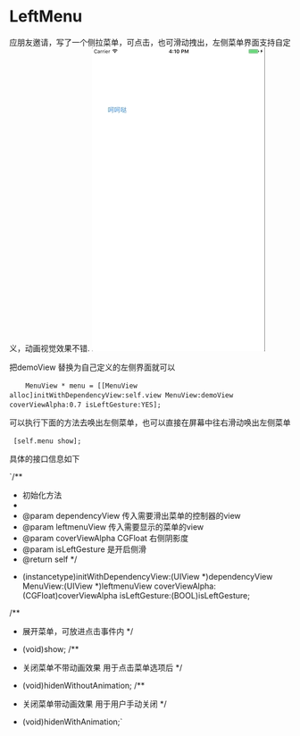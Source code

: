 # LeftMenu
应朋友邀请，写了一个侧拉菜单，可点击，也可滑动拽出，左侧菜单界面支持自定义，动画视觉效果不错.
![gif](https://github.com/wangwenbo0455/LeftMenu/blob/master/cehua.gif)


把demoView 替换为自己定义的左侧界面就可以


`    MenuView * menu = [[MenuView alloc]initWithDependencyView:self.view MenuView:demoView coverViewAlpha:0.7 isLeftGesture:YES];`


可以执行下面的方法去唤出左侧菜单，也可以直接在屏幕中往右滑动唤出左侧菜单


` [self.menu show];`



具体的接口信息如下

`/**
 *  初始化方法
 *
 *  @param dependencyView 传入需要滑出菜单的控制器的view
 *  @param leftmenuView   传入需要显示的菜单的view
 *  @param coverViewAlpha CGFloat 右侧阴影度
 *  @param isLeftGesture  是开启侧滑
 *  @return self
 */
- (instancetype)initWithDependencyView:(UIView *)dependencyView MenuView:(UIView *)leftmenuView coverViewAlpha:(CGFloat)coverViewAlpha isLeftGesture:(BOOL)isLeftGesture;
    
/**
 *  展开菜单，可放进点击事件内
 */
- (void)show;
/**
 *  关闭菜单不带动画效果 用于点击菜单选项后
 */
- (void)hidenWithoutAnimation;
/**
 *  关闭菜单带动画效果 用于用户手动关闭
 */
- (void)hidenWithAnimation;`

